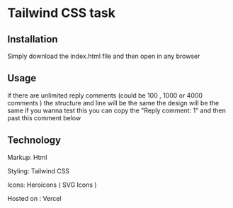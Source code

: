 # Tailwind CSS task

## Installation

Simply download the index.html file and then open in any browser 



## Usage

if there are unlimited reply comments (could be 100 , 1000 or 4000 comments ) the structure and line will be the same the design will be the same if you wanna test this you can copy the "Reply comment: 1" and then past this comment below

## Technology

Markup: Html

Styling: Tailwind CSS

Icons: Heroicons ( SVG Icons ) 

Hosted on : Vercel


